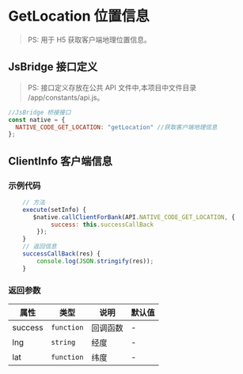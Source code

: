 # GetLocation 位置信息

> PS: 用于 H5 获取客户端地理位置信息。

## JsBridge 接口定义

> PS: 接口定义存放在公共 API 文件中,本项目中文件目录 /app/constants/api.js。

```js
//JsBridge 桥接接口
const native = {
  NATIVE_CODE_GET_LOCATION: "getLocation" //获取客户端地理信息
};
```

## ClientInfo 客户端信息

### 示例代码

```js
    // 方法
    execute(setInfo) {
       $native.callClientForBank(API.NATIVE_CODE_GET_LOCATION, {
            success: this.successCallBack
        });
    }
    // 返回信息
    successCallBack(res) {
        console.log(JSON.stringify(res));
    }
```

### 返回参数

| 属性    | 类型       | 说明     | 默认值 |
| ------- | ---------- | -------- | ------ |
| success | `function` | 回调函数 | -      |
| lng     | `string`   | 经度     | -      |
| lat     | `function` | 纬度     | -      |
